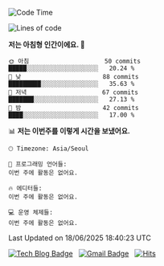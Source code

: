 <!-- ### Hi there 👋 -->

<!--
**dnchoi/dnchoi** is a ✨ _special_ ✨ repository because its `README.md` (this file) appears on your GitHub profile.

Here are some ideas to get you started:

- 🔭 I’m currently working on ...
- 🌱 I’m currently learning ...
- 👯 I’m looking to collaborate on ...
- 🤔 I’m looking for help with ...
- 💬 Ask me about ...
- 📫 How to reach me: ...
- 😄 Pronouns: ...
- ⚡ Fun fact: ...
-->

<!--START_SECTION:waka-->
![Code Time](http://img.shields.io/badge/Code%20Time-1%2C340%20hrs%2050%20mins-blue)

![Lines of code](https://img.shields.io/badge/%EC%A0%80%EB%8A%94%20%EC%97%AC%ED%83%9C%EA%B9%8C%EC%A7%80%20-359.3%20thousand%20%EC%A4%84%EC%9D%98%20%EC%BD%94%EB%93%9C%EB%A5%BC%20%EC%9E%91%EC%84%B1%ED%96%88%EC%96%B4%EC%9A%94.-blue)

**저는 아침형 인간이에요. 🐤** 

```text
🌞 아침                     50 commits          █████░░░░░░░░░░░░░░░░░░░░   20.24 % 
🌆 낮　                     88 commits          █████████░░░░░░░░░░░░░░░░   35.63 % 
🌃 저녁                     67 commits          ███████░░░░░░░░░░░░░░░░░░   27.13 % 
🌙 밤　                     42 commits          ████░░░░░░░░░░░░░░░░░░░░░   17.00 % 
```


📊 **저는 이번주를 이렇게 시간을 보냈어요.** 

```text
🕑︎ Timezone: Asia/Seoul

💬 프로그래밍 언어들: 
이번 주에 활동은 없어요.

🔥 에디터들: 
이번 주에 활동은 없어요.

💻 운영 체제들: 
이번 주에 활동은 없어요.
```


 Last Updated on 18/06/2025 18:40:23 UTC
<!--END_SECTION:waka-->


[![Tech Blog Badge](http://img.shields.io/badge/-Tech%20blog-black?style=flat-square&logo=github&link=https://zzsza.github.io/)](https://dnchoi.github.io/)
&nbsp;
[![Gmail Badge](https://img.shields.io/badge/Gmail-d14836?style=flat-square&logo=Gmail&logoColor=white&link=mailto:snugyun01@gmail.com)](mailto:dongnyeokc@gmail.com)
&nbsp;
[![Hits](https://hits.seeyoufarm.com/api/count/incr/badge.svg?url=https%3A%2F%2Fgithub.com%2Fgjbae1212%2Fhit-counter&count_bg=%233D7CC8&title_bg=%23555555&icon=&icon_color=%23E7E7E7&title=hits&edge_flat=false)](https://hits.seeyoufarm.com)
<!-- 
![Anurag's github stats](https://github-readme-stats.vercel.app/api?username=dnchoi&show_icons=true&theme=tokyonight)
&nbsp;
![Top Langs](https://github-readme-stats.vercel.app/api/top-langs/?username=dnchoi&layout=compact&theme=tokyonight)
 -->
<div align='center'>
